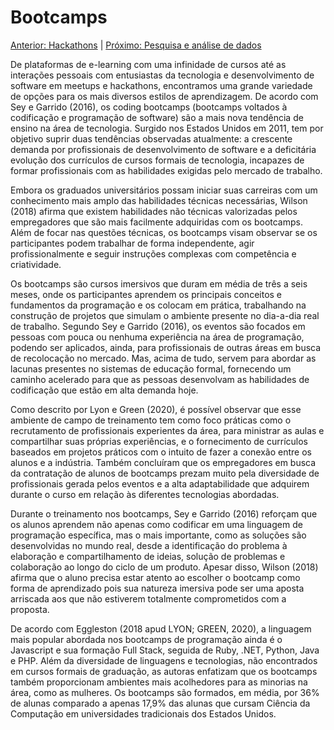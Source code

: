 # Bootcamps

[Anterior: Hackathons](https://github.com/l4ur4oliveira/tcc-knowledge-management/tree/main/sessoes/hackathons.md) | [Próximo: Pesquisa e análise de dados](https://github.com/l4ur4oliveira/tcc-knowledge-management/tree/main/sessoes/pesquisa.md)

De plataformas de e-learning com uma infinidade de cursos até as interações pessoais com entusiastas da tecnologia e desenvolvimento de software em meetups e hackathons, encontramos uma grande variedade de opções para os mais diversos estilos de aprendizagem. De acordo com Sey e Garrido (2016), os coding bootcamps (bootcamps voltados à codificação e programação de software) são a mais nova tendência de ensino na área de tecnologia. Surgido nos Estados Unidos em 2011, tem por objetivo suprir duas tendências observadas atualmente: a crescente demanda por profissionais de desenvolvimento de software e a deficitária evolução dos currículos de cursos formais de tecnologia, incapazes de formar profissionais com as habilidades exigidas pelo mercado de trabalho.

Embora os graduados universitários possam iniciar suas carreiras com um conhecimento mais amplo das habilidades técnicas necessárias, Wilson (2018) afirma que existem habilidades não técnicas valorizadas pelos empregadores que são mais facilmente adquiridas com os bootcamps. Além de focar nas questões técnicas, os bootcamps visam observar se os participantes podem trabalhar de forma independente, agir profissionalmente e seguir instruções complexas com competência e criatividade.

Os bootcamps são cursos imersivos que duram em média de três a seis meses, onde os participantes aprendem os principais conceitos e fundamentos da programação e os colocam em prática, trabalhando na construção de projetos que simulam o ambiente presente no dia-a-dia real de trabalho. Segundo Sey e Garrido (2016), os eventos são focados em pessoas com pouca ou nenhuma experiência na área de programação, podendo ser aplicados, ainda, para profissionais de outras áreas em busca de recolocação no mercado. Mas, acima de tudo, servem para abordar as lacunas presentes no sistemas de educação formal, fornecendo um caminho acelerado para que as pessoas desenvolvam as habilidades de codificação que estão em alta demanda hoje.

Como descrito por Lyon e Green (2020), é possível observar que esse ambiente de campo de treinamento tem como foco práticas como o recrutamento de profissionais experientes da área, para ministrar as aulas e compartilhar suas próprias experiências, e o fornecimento de currículos baseados em projetos práticos com o intuito de fazer a conexão entre os alunos e a indústria. Também concluíram que os empregadores em busca da contratação de alunos de bootcamps prezam muito pela diversidade de profissionais gerada pelos eventos e a alta adaptabilidade que adquirem durante o curso em relação às diferentes tecnologias abordadas.

Durante o treinamento nos bootcamps, Sey e Garrido (2016) reforçam que os alunos aprendem não apenas como codificar em uma linguagem de programação específica, mas o mais importante, como as soluções são desenvolvidas no mundo real, desde a identificação do problema à elaboração e compartilhamento de ideias, solução de problemas e colaboração ao longo do ciclo de um produto. Apesar disso, Wilson (2018) afirma que o aluno precisa estar atento ao escolher o bootcamp como forma de aprendizado pois sua natureza imersiva pode ser uma aposta arriscada aos que não estiverem totalmente comprometidos com a proposta.

De acordo com Eggleston (2018 apud LYON; GREEN, 2020), a linguagem mais popular abordada nos bootcamps de programação ainda é o Javascript e sua formação Full Stack, seguida de Ruby, .NET, Python, Java e PHP. Além da diversidade de linguagens e tecnologias, não encontrados em cursos formais de graduação, as autoras enfatizam que os bootcamps também proporcionam ambientes mais acolhedores para as minorias na área, como as mulheres. Os bootcamps são formados, em média, por 36% de alunas comparado a apenas 17,9% das alunas que cursam Ciência da Computação em universidades tradicionais dos Estados Unidos.

